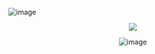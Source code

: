 ![image](https://github.com/user-attachments/assets/1c0122f2-181e-465e-b083-8c5c911ce15d) 

<div align="center">
  
![](https://komarev.com/ghpvc/?username=Luthervonivory&color=blue)

![image](](https://cdn.discordapp.com/attachments/1346143585908559943/1362750713733709874/Mia_Ponysona_Fullbody_Pony_2.png?ex=680430c0&is=6802df40&hm=b1705ef713aad940ba063f6469e05d1e8119d8b8de80847f6a418739802d4f71&format=webp&quality=lossless&width=822&height=536)) 



